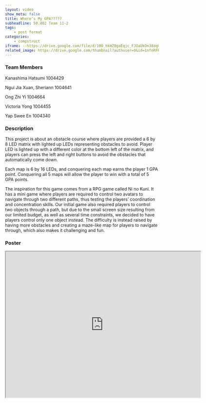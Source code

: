 ```yaml
---
layout: video
show_meta: false
title: Where’s My GPA?????
subheadline: 50.002 Team 11-2
tags:
    - post format
categories:
    - compstruct
iframe: --https://drive.google.com/file/d/10O_hkHZ0gaEqjc_FJOaUkOn38aqOwgAU/preview" width="640" height="480"></iframe>
related_image: https://drive.google.com/thumbnail?authuser=0&id=1nfnRFRDh66hp304meRX6QTAlts1FVUD3&sz=w300-h300-p-k-nu-iv1
---
```


### Team Members

Kanashima Hatsumi 1004429

Ngui Jia Xuan, Sheriann 1004641

Ong Zhi Yi 1004664

Victoria Yong 1004455

Yap Swee En 1004340  

### Description

This project is about an obstacle course where players are provided a 6 by 8 LED matrix with lighted up LEDs representing obstacles to avoid. Player LED is lighted up with a different color at the bottom left of the matrix, and players can press the left and right buttons to avoid the obstacles that automatically come down.

Each map is 6 by 16 LEDs, and conquering each map earns the player 1 GPA point. Conquering all 5 maps will allow the player to win with a total of 5 GPA points.

The inspiration for this game comes from a RPG game called Ni no Kuni. It has a mini game where players are required to control two avatars to navigate through two different paths, thus testing the players’ coordination and concentration skills. Our initial game also required players to control two objects through a path, but due to the small screen size resulting from our limited budget, as well as several time constraints, we decided to have players control only one object instead. The difficulty is instead raised by having more obstacles and creating a maze-like map for players to navigate through, which also makes it challenging and fun.

### Poster

<iframe src="https://drive.google.com/file/d/1nfnRFRDh66hp304meRX6QTAlts1FVUD3/preview" width="640" height="480"></iframe>
